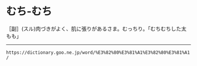 # むち‐むち

［副］(スル)肉づきがよく、肌に張りがあるさま。むっちり。「むちむちした太もも」

---
`https://dictionary.goo.ne.jp/word/%E3%82%80%E3%81%A1%E3%82%80%E3%81%A1/`
